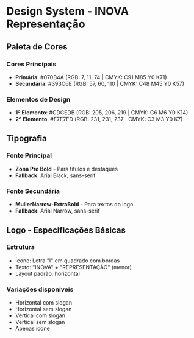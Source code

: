 # Design System - INOVA Representação

## Paleta de Cores

### Cores Principais
- **Primária**: #070B4A (RGB: 7, 11, 74 | CMYK: C91 M85 Y0 K71)
- **Secundária**: #393C6E (RGB: 57, 60, 110 | CMYK: C48 M45 Y0 K57)

### Elementos de Design
- **1º Elemento**: #CDCEDB (RGB: 205, 206, 219 | CMYK: C6 M6 Y0 K14)
- **2º Elemento**: #E7E7ED (RGB: 231, 231, 237 | CMYK: C3 M3 Y0 K7)

## Tipografia

### Fonte Principal
- **Zona Pro Bold** - Para títulos e destaques
- **Fallback**: Arial Black, sans-serif

### Fonte Secundária  
- **MullerNarrow-ExtraBold** - Para textos do logo
- **Fallback**: Arial Narrow, sans-serif

## Logo - Especificações Básicas

### Estrutura
- Ícone: Letra "I" em quadrado com bordas
- Texto: "INOVA" + "REPRESENTAÇÃO" (menor)
- Layout padrão: horizontal

### Variações disponíveis
- Horizontal com slogan
- Horizontal sem slogan  
- Vertical com slogan
- Vertical sem slogan
- Apenas ícone